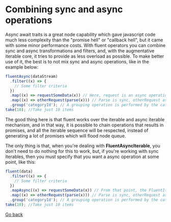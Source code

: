 # Combining sync and async operations

Async await traits is a great node capability which gave javascript code much less complexity than the "promise hell" or "callback hell", but it came with some minor performance costs.
With fluent operators you can combine sync and async transformations and filters, and, with the augmentative iterable core, it tries to provide as less overload as possible.
To make better use of it, the best is to not mix sync and async operations, like in the example below:

```ts
fluentAsync(dataStream)
  .filter((x) => {
    // Some filter criteria
  })
  .map((x) => requestSomeData(x)) // Here, request is an async operation
  .map((x) => otherRequest(parse(x))) // Parse is sync, otherRequest async, but that's okay, as long async/await is not used
  .group('categoryId'); // A grouping operation is performed by the categoryId value
take(10); //Take just 10 items
```

The good thing here is that fluent works over the iterable and async iterable mechanism, and in that way, it is possible to chain operations that results in promises, and all the iterable sequence will be respected, instead of generating a lot of promises which will flood node queue.

The only thing is that, when you're dealing with **FluentAsyncIterable**, you don't need to do nothing for this to work, but, if you're working with sync iterables, then you must specify that you want a async operation at some point, like this:

```ts
fluent(data)
  .filter((x) => {
    // Some filter criteria
  })
  .mapAsync((x) => requestSomeData(x)) // From that point, the FluentIterable is transformed in a FluentAsyncIterable, and you don't need the async suffix any longer
  .map((x) => otherRequest(parse(x))) // Parse is sync, otherRequest async, but that's okay, as long async/await is not used
  .group('categoryId'); // A grouping operation is performed by the categoryId value
take(10); //Take just 10 items
```

[Go back](README.md)
